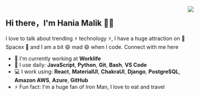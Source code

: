 
<img align="right" src="https://github-readme-stats.vercel.app/api?username=Hania-Malik&show_icons=true&icon_color=CE1D2D&text_color=718096&bg_color=00000000&hide_title=true&hide_border=true" />

## Hi there，I'm Hania Malik 🙋‍♂️
I love to talk about trending ⚡ technology ⚡, I have a huge attraction on 🔭 Spacex 🔭 and I am a bit 😄 mad 😄 when I code. Connect with me here

- 🏢 I'm currently working at **Worklife**
- 🚀 I use daily: **JavaScript**, **Python**, **Git**, **Bash**, **VS Code**
- 💻 I work using: **React**, **MaterialUI**, **ChakraUI**, **Django**, **PostgreSQL**, **Amazon AWS**, **Azure**, **GitHub**
- ⚡️ Fun fact: I'm a huge fan of Iron Man, I love to eat and travel
